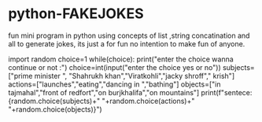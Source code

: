 # python-FAKEJOKES
fun mini program in python using concepts of list ,string concatination and all to generate jokes, its just a for fun no intention to make fun of anyone.

import random
choice=1
while(choice):
 print("enter the choice wanna continue or not :")
 choice=int(input("enter the choice yes or no"))
 subjects=["prime minister ", "Shahrukh khan","Viratkohli","jacky shroff"," krish"]
 actions=["launches","eating","dancing in ","bathing"]
 objects=["in tajmahal","front of redfort","on burjkhalifa","on mountains"]
 print(f"sentece:{random.choice(subjects)+" "+random.choice(actions)+" "+random.choice(objects)}")
